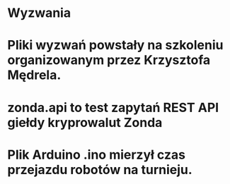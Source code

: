 # Wyzwania

# Pliki wyzwań powstały na szkoleniu organizowanym przez Krzysztofa Mędrela.
# zonda.api to test zapytań REST API giełdy kryprowalut Zonda
# Plik Arduino .ino mierzył czas przejazdu robotów na turnieju.
